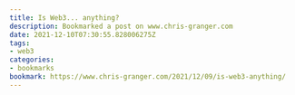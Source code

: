 ```yaml
---
title: Is Web3... anything?
description: Bookmarked a post on www.chris-granger.com
date: 2021-12-10T07:30:55.828006275Z
tags:
- web3
categories:
- bookmarks
bookmark: https://www.chris-granger.com/2021/12/09/is-web3-anything/
---
```



